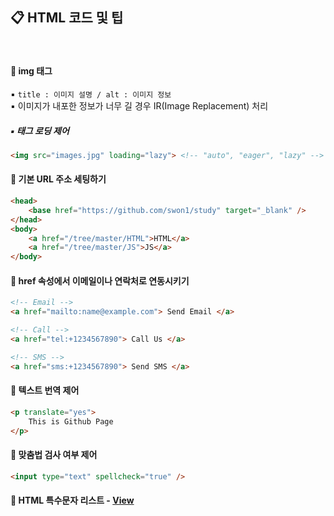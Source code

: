 ## 📋 HTML 코드 및 팁
<br>

#### 📌 img 태그
▪ `title : 이미지 설명 / alt : 이미지 정보` <br>
▪ 이미지가 내포한 정보가 너무 길 경우 IR(Image Replacement) 처리
##### ▪ 태그 로딩 제어
```HTML
<img src="images.jpg" loading="lazy"> <!-- "auto", "eager", "lazy" -->
```

#### 📌 기본 URL 주소 세팅하기
```HTML
<head>
    <base href="https://github.com/swon1/study" target="_blank" />
</head>
<body>
    <a href="/tree/master/HTML">HTML</a>
    <a href="/tree/master/JS">JS</a>
</body>
```

#### 📌 href 속성에서 이메일이나 연락처로 연동시키기
```HTML
<!-- Email -->
<a href="mailto:name@example.com"> Send Email </a>

<!-- Call -->
<a href="tel:+1234567890"> Call Us </a>

<!-- SMS -->
<a href="sms:+1234567890"> Send SMS </a>
```

#### 📌 텍스트 번역 제어
```HTML
<p translate="yes">
    This is Github Page
</p>
```

#### 📌 맞춤법 검사 여부 제어
```HTML
<input type="text" spellcheck="true" />
```

#### 📌 HTML 특수문자 리스트 - [View](http://kor.pe.kr/util/4/charmap2.htm)
